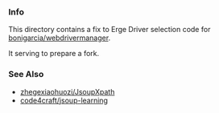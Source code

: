 ### Info

This directory contains a fix to Erge Driver selection code for [bonigarcia/webdrivermanager](https://github.com/bonigarcia/webdrivermanager).

It serving to prepare a fork.

### See Also
 * [zhegexiaohuozi/JsoupXpath](https://github.com/zhegexiaohuozi/JsoupXpath)
 * [code4craft/jsoup-learning](https://github.com/code4craft/jsoup-learning)